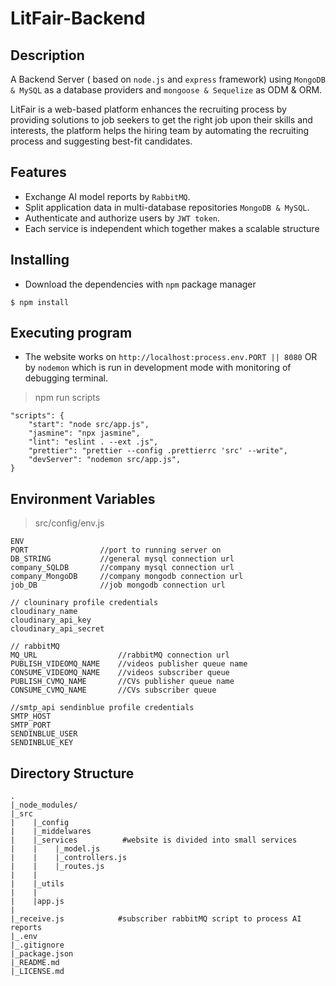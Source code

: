 # LitFair-Backend

## Description
A Backend Server ( based on `node.js` and `express` framework) using `MongoDB & MySQL` as a database providers and `mongoose & Sequelize` as ODM & ORM.

LitFair is a  web-based platform enhances the recruiting process by providing solutions to job seekers to get the right job upon their skills and interests, the platform helps the hiring team by automating the recruiting process and suggesting best-fit candidates.


## Features
* Exchange AI model reports by `RabbitMQ`.
* Split application data in multi-database repositories `MongoDB & MySQL`.
* Authenticate and authorize users by `JWT token`.
* Each service is independent which together makes a scalable structure

## Installing
* Download the dependencies with `npm` package manager
```
$ npm install
```
## Executing program
* The website works on `http://localhost:process.env.PORT || 8080` OR by `nodemon` which is run in development mode with monitoring of debugging terminal.

>npm run scripts
```
"scripts": {
    "start": "node src/app.js",
    "jasmine": "npx jasmine",
    "lint": "eslint . --ext .js",
    "prettier": "prettier --config .prettierrc 'src' --write",
    "devServer": "nodemon src/app.js",
}
```
## Environment Variables 
> src/config/env.js
```
ENV
PORT                //port to running server on
DB_STRING           //general mysql connection url
company_SQLDB       //company mysql connection url
company_MongoDB     //company mongodb connection url
job_DB              //job mongodb connection url

// clouninary profile credentials 
cloudinary_name
cloudinary_api_key
cloudinary_api_secret

// rabbitMQ
MQ_URL                  //rabbitMQ connection url
PUBLISH_VIDEOMQ_NAME    //videos publisher queue name
CONSUME_VIDEOMQ_NAME    //videos subscriber queue
PUBLISH_CVMQ_NAME       //CVs publisher queue name
CONSUME_CVMQ_NAME       //CVs subscriber queue

//smtp_api sendinblue profile credentials 
SMTP_HOST
SMTP_PORT
SENDINBLUE_USER
SENDINBLUE_KEY

```

## Directory Structure

```
.
|_node_modules/
|_src
|    |_config
|    |_middelwares
|    |_services          #website is divided into small services
|    |    |_model.js
|    |    |_controllers.js            
|    |    |_routes.js
|    |    
|    |_utils
|    |
|    |app.js
|
|_receive.js            #subscriber rabbitMQ script to process AI reports
|_.env
|_.gitignore
|_package.json
|_README.md
|_LICENSE.md
```
